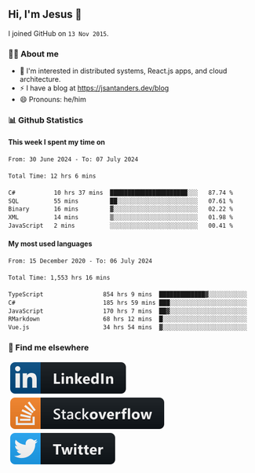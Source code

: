 ## Hi, I'm Jesus 👋

I joined GitHub on `13 Nov 2015`.

<!-- Talking about you -->

### 👨‍💻 About me

- 👦 I'm interested in distributed systems, React.js apps, and cloud architecture.
- ⚡️ I have a blog at <https://jsantanders.dev/blog>
- 😄 Pronouns: he/him

### 📊 Github Statistics

#### This week I spent my time on

<!--START_SECTION:weekly-->

```txt
From: 30 June 2024 - To: 07 July 2024

Total Time: 12 hrs 6 mins

C#           10 hrs 37 mins  ██████████████████████░░░   87.74 %
SQL          55 mins         ██░░░░░░░░░░░░░░░░░░░░░░░   07.61 %
Binary       16 mins         ▓░░░░░░░░░░░░░░░░░░░░░░░░   02.22 %
XML          14 mins         ▒░░░░░░░░░░░░░░░░░░░░░░░░   01.98 %
JavaScript   2 mins          ░░░░░░░░░░░░░░░░░░░░░░░░░   00.41 %
```

<!--END_SECTION:weekly-->

#### My most used languages

<!--START_SECTION:alltime-->

```txt
From: 15 December 2020 - To: 06 July 2024

Total Time: 1,553 hrs 16 mins

TypeScript                 854 hrs 9 mins  █████████████▓░░░░░░░░░░░   54.99 %
C#                         185 hrs 59 mins ███░░░░░░░░░░░░░░░░░░░░░░   11.97 %
JavaScript                 170 hrs 7 mins  ██▓░░░░░░░░░░░░░░░░░░░░░░   10.95 %
RMarkdown                  68 hrs 12 mins  █░░░░░░░░░░░░░░░░░░░░░░░░   04.39 %
Vue.js                     34 hrs 54 mins  ▓░░░░░░░░░░░░░░░░░░░░░░░░   02.25 %
```

<!--END_SECTION:alltime-->

### 📢 Find me elsewhere

<p>
  <a target="_blank" href="https://linkedin.com/in/jsantanders">
    <img src="https://github.com/jsantanders/jsantanders/blob/master/img/linkedin.svg" alt="LinkedIn" style="vertical-align:top; margin:4px">
  </a>
  
  <a target="_blank" href="https://stackoverflow.com/users/7318331/jesus-santander">
    <img src="https://github.com/jsantanders/jsantanders/blob/master/img/stackoverflow.svg" alt="StackOverflow" style="vertical-align:top; margin:4px">
  </a>
  
  <a target="_blank" href="http://twitter.com/jsantanders">
    <img src="https://github.com/jsantanders/jsantanders/blob/master/img/twitter.svg" alt="Twitter" style="vertical-align:top; margin:4px">
  </a>
</p>
